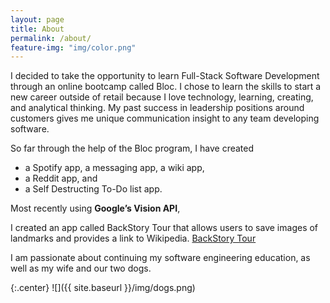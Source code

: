 ```yaml
---
layout: page
title: About
permalink: /about/
feature-img: "img/color.png"
---
```


I decided to take the opportunity to learn Full-Stack Software Development through an online bootcamp called Bloc. I chose to learn the skills to start a new career outside of retail because I love technology, learning, creating, and analytical thinking. My past success in leadership positions around customers gives me unique communication insight to any team developing software.

So far through the help of the Bloc program, I have created

* a Spotify app, a messaging app, a wiki app,
* a Reddit app, and
* a Self Destructing To-Do list app.

Most recently using **Google’s Vision API**,

I created an app called BackStory Tour that allows users to save images of landmarks and provides a link to Wikipedia. [BackStory Tour](https://backstory-tour.herokuapp.com/users/sign_up)

I am passionate about continuing my software engineering education, as well as my wife and our two dogs.

{:.center}
![]({{ site.baseurl }}/img/dogs.png)
